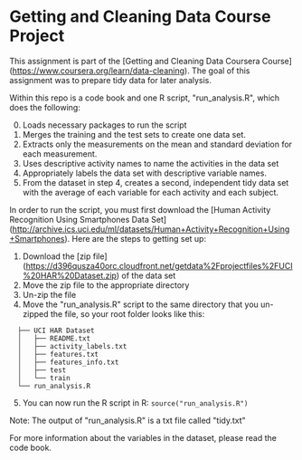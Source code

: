 #  Getting and Cleaning Data Course Project
This assignment is part of the [Getting and Cleaning Data Coursera Course] (https://www.coursera.org/learn/data-cleaning). The goal of this assignment was to prepare tidy data for later analysis.

Within this repo is a code book and one R script, "run_analysis.R", which does the following:

0. Loads necessary packages to run the script
1. Merges the training and the test sets to create one data set.
2. Extracts only the measurements on the mean and standard deviation for each measurement.
3. Uses descriptive activity names to name the activities in the data set
4. Appropriately labels the data set with descriptive variable names.
5. From the dataset in step 4, creates a second, independent tidy data set with the average of each variable for each activity and each subject.

In order to run the script, you must first download the [Human Activity Recognition Using Smartphones Data Set] (http://archive.ics.uci.edu/ml/datasets/Human+Activity+Recognition+Using+Smartphones). Here are the steps to getting set up:

1. Download the [zip file] (https://d396qusza40orc.cloudfront.net/getdata%2Fprojectfiles%2FUCI%20HAR%20Dataset.zip) of the data set
2. Move the zip file to the appropriate directory
3. Un-zip the file
4. Move the "run_analysis.R" script to the same directory that you un-zipped the file, so your root folder looks like this:
```
  ├── UCI HAR Dataset
  │   ├── README.txt
  │   ├── activity_labels.txt
  │   ├── features.txt
  │   ├── features_info.txt
  │   ├── test
  │   └── train
  └── run_analysis.R
  ```
5. You can now run the R script in R: `source("run_analysis.R")`

Note: The output of "run_analysis.R" is a txt file called "tidy.txt"

For more information about the variables in the dataset, please read the code book.
